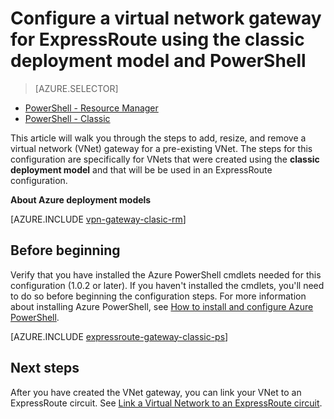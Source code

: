 <properties
   pageTitle="Configure a VNet gateway for ExpressRoute using PowerShell | Azure"
   description="Configure a VNet gateway for a classic deployment model VNet using PowerShell for an ExpressRoute configuration."
   documentationCenter="na"
   services="expressroute"
   authors="charwen"
   manager="carmonm"
   editor=""
   tags="azure-service-management"/>
<tags
   ms.service="expressroute"
   ms.devlang="na"
   ms.topic="article" 
   ms.tgt_pltfrm="na"
   ms.workload="infrastructure-services"
   ms.date="10/03/2016"
   ms.author="charwen"/>

# Configure a virtual network gateway for ExpressRoute using the classic deployment model and PowerShell

> [AZURE.SELECTOR]
- [PowerShell - Resource Manager](/documentation/articles/expressroute/expressroute-howto-add-gateway-resource-manager/)
- [PowerShell - Classic](/documentation/articles/expressroute/expressroute-howto-add-gateway-classic/)

This article will walk you through the steps to add, resize, and remove a virtual network (VNet) gateway for a pre-existing VNet. The steps for this configuration are specifically for VNets that were created using the **classic deployment model** and that will be be used in an ExpressRoute configuration. 

**About Azure deployment models**

[AZURE.INCLUDE [vpn-gateway-clasic-rm](../../includes/vpn-gateway-classic-rm-include.md)] 

## Before beginning

Verify that you have installed the Azure PowerShell cmdlets needed for this configuration (1.0.2 or later). If you haven't installed the cmdlets, you'll need to do so before beginning the configuration steps. For more information about installing Azure PowerShell, see [How to install and configure Azure PowerShell](/documentation/articles/powershell-install-configure/).


[AZURE.INCLUDE [expressroute-gateway-classic-ps](../../includes/expressroute-gateway-classic-ps-include.md)]

	
## Next steps

After you have created the VNet gateway, you can link your VNet to an ExpressRoute circuit. See [Link a Virtual Network to an ExpressRoute circuit](/documentation/articles/expressroute/expressroute-howto-linkvnet-classic/).
